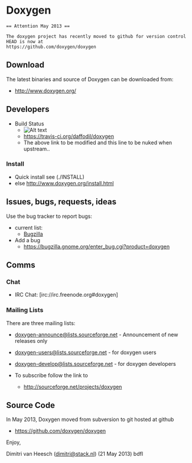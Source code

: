 Doxygen
===============

    == Attention May 2013 ==
    
    The doxygen project has recently moved to github for version control
    HEAD is now at
    https://github.com/doxygen/doxygen
    

Download
---------
The latest binaries and source of Doxygen can be downloaded from:
* http://www.doxygen.org/


Developers
---------
* Build Status
  * ![Alt text](https://secure.travis-ci.org/daffodil/doxygen.png?branch=master)
  * https://travis-ci.org/daffodil/doxygen
  * The above link to be modified and this line to be nuked when upstream.. 

### Install ###
* Quick install see (./INSTALL) 
* else http://www.doxygen.org/install.html


Issues, bugs, requests, ideas
----------------------------------
Use the bug tracker to report bugs:
* current list:
    * [Bugzilla](https://bugzilla.gnome.org/buglist.cgi?product=doxygen&bug_status=UNCONFIRMED&bug_status=NEW&bug_status=ASSIGNED&bug_status=REOPENED)
* Add a bug 
    * https://bugzilla.gnome.org/enter_bug.cgi?product=doxygen


Comms
----------------------------------
### Chat ###
* IRC Chat: [irc://irc.freenode.org#doxygen]

### Mailing Lists ###

There are three mailing lists:

* doxygen-announce@lists.sourceforge.net     - Announcement of new releases only
* doxygen-users@lists.sourceforge.net        - for doxygen users
* doxygen-develop@lists.sourceforge.net      - for doxygen developers

* To subscribe follow the link to
    * http://sourceforge.net/projects/doxygen

Source Code
----------------------------------
In May 2013, Doxygen moved from 
subversion to git hosted at github
* https://github.com/doxygen/doxygen


Enjoy,

Dimitri van Heesch (<dimitri@stack.nl>) (21 May 2013) bdfl

